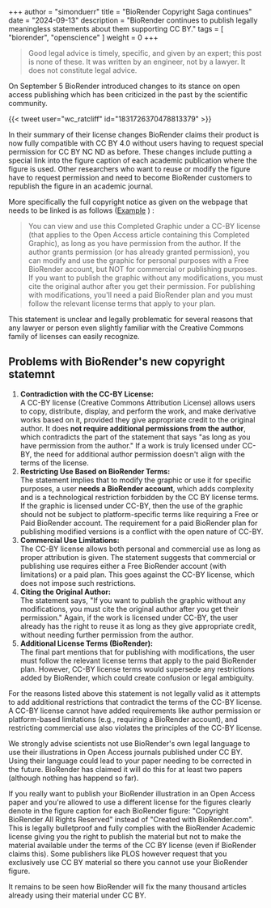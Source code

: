+++
author = "simonduerr"
title = "BioRender Copyright Saga continues"
date = "2024-09-13"
description = "BioRender continues to publish legally meaningless statements about them supporting CC BY."
tags = [
    "biorender",
    "openscience"
]
weight = 0
+++

>Good legal advice is timely, specific, and given by an expert; this post is none of these.
>It was written by an engineer, not by a lawyer. It does not constitute legal advice.


On September 5 BioRender introduced changes to its stance on open access publishing which has been criticized in the past by the scientific community. 

{{< tweet user="wc_ratcliff" id="1831726370478813379" >}}

In their summary of their license changes BioRender claims their product is now fully compatible with CC BY 4.0 without users having to request special permission for CC BY NC ND as before. 
These changes include putting a special link into the figure caption of each academic publication where the figure is used. Other researchers who want to reuse or modify the figure have to request permission and need to become BioRender customers to republish the figure in an academic journal. 

More specifically the full copyright notice as given on the webpage that needs to be linked is as follows ([Example](https://biorender.com/j90j989) ) :

>You can view and use this Completed Graphic under a CC-BY license (that applies to the Open Access article containing this Completed Graphic), as long as you have permission from the author.
>If the author grants permission (or has already granted permission), you can modify and use the graphic for personal purposes with a Free BioRender account, but NOT for commercial or publishing purposes.
>If you want to publish the graphic without any modifications, you must cite the original author after you get their permission.
>For publishing with modifications, you'll need a paid BioRender plan and you must follow the relevant license terms that apply to your plan.


This statement is unclear and legally problematic for several reasons that any lawyer or person even slightly familiar with the Creative Commons family of licenses can easily recognize.

## Problems with BioRender's new copyright statemnt
1. **Contradiction with the CC-BY License:**<br>
A CC-BY license (Creative Commons Attribution License) allows users to copy, distribute, display, and perform the work, and make derivative works based on it, provided they give appropriate credit to the original author. It does **not require additional permissions from the author**, which contradicts the part of the statement that says "as long as you have permission from the author."
If a work is truly licensed under CC-BY, the need for additional author permission doesn't align with the terms of the license.
2. **Restricting Use Based on BioRender Terms:**<br>
The statement implies that to modify the graphic or use it for specific purposes, a user **needs a BioRender account**, which adds complexity and is a technological restriction forbidden by the CC BY license terms. If the graphic is licensed under CC-BY, then the use of the graphic should not be subject to platform-specific terms like requiring a Free or Paid BioRender account. 
The requirement for a paid BioRender plan for publishing modified versions is a conflict with the open nature of CC-BY.
3. **Commercial Use Limitations:**<br>
The CC-BY license allows both personal and commercial use as long as proper attribution is given. The statement suggests that commercial or publishing use requires either a Free BioRender account (with limitations) or a paid plan. This goes against the CC-BY license, which does not impose such restrictions.
4. **Citing the Original Author:**<br>
The statement says, "If you want to publish the graphic without any modifications, you must cite the original author after you get their permission." Again, if the work is licensed under CC-BY, the user already has the right to reuse it as long as they give appropriate credit, without needing further permission from the author.
5. **Additional License Terms (BioRender):**<br>
The final part mentions that for publishing with modifications, the user must follow the relevant license terms that apply to the paid BioRender plan. However, CC-BY license terms would supersede any restrictions added by BioRender, which could create confusion or legal ambiguity.

For the reasons listed above this statement is not legally valid as it attempts to add additional restrictions that contradict the terms of the CC-BY license. A CC-BY license cannot have added requirements like author permission or platform-based limitations (e.g., requiring a BioRender account), and restricting commercial use also violates the principles of the CC-BY license.

We strongly advise scientists not use BioRender's own legal language to use their illustrations in Open Access journals published under CC BY. Using their language could lead to your paper needing to be corrected in the future. BioRender has claimed it will do this for at least two papers (although nothing has happend so far).

If you really want to publish your BioRender illustration in an Open Access paper and you're allowed to use a different license for the figures clearly denote in the figure caption for each BioRender figure: "Copyright BioRender All Rights Reserved" instead of "Created with BioRender.com". This is legally bulletproof and fully complies with the BioRender Academic license giving you the right to publish the material but not to make the material available under the terms of the CC BY license (even if BioRender claims this). 
Some publishers like PLOS however request that you exclusively use CC BY material so there you cannot use your BioRender figure. 

It remains to be seen how BioRender will fix the many thousand articles already using their material under CC BY. 

